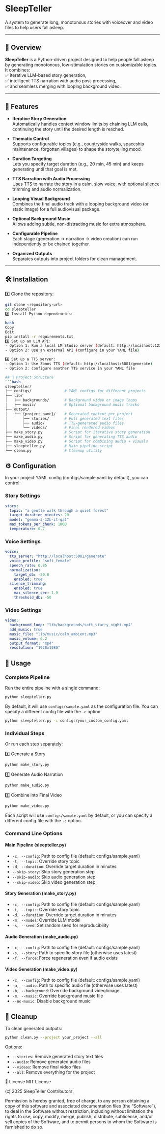 # SleepTeller

A system to generate long, monotonous stories with voiceover and video files to help users fall asleep.

---

## 📖 Overview

**SleepTeller** is a Python-driven project designed to help people fall asleep by generating monotonous, low-stimulation stories on customizable topics.  
It combines:  
✅ iterative LLM-based story generation,  
✅ intelligent TTS narration with audio post-processing,  
✅ and seamless merging with looping background video.

---

## 🌟 Features

- **Iterative Story Generation**  
  Automatically handles context window limits by chaining LLM calls, continuing the story until the desired length is reached.

- **Thematic Control**  
  Supports configurable topics (e.g., countryside walks, spaceship maintenance, forgotten villages) to shape the storytelling mood.

- **Duration Targeting**  
  Lets you specify target duration (e.g., 20 min, 45 min) and keeps generating until that goal is met.

- **TTS Narration with Audio Processing**  
  Uses TTS to narrate the story in a calm, slow voice, with optional silence trimming and audio normalization.

- **Looping Visual Background**  
  Combines the final audio track with a looping background video (or static image) for a full audiovisual package.

- **Optional Background Music**  
  Allows adding subtle, non-distracting music for extra atmosphere.

- **Configurable Pipeline**  
  Each stage (generation → narration → video creation) can run independently or be chained together.

- **Organized Outputs**  
  Separates outputs into project folders for clean management.

---

## 🛠 Installation

1️⃣ Clone the repository:
```bash
git clone <repository-url>
cd sleepteller
2️⃣ Install Python dependencies:

bash
Copy
Edit
pip install -r requirements.txt
3️⃣ Set up an LLM API:
- Option 1: Run a local LM Studio server (default: http://localhost:1234/v1)
- Option 2: Use an external API (configure in your YAML file)

4️⃣ Set up a TTS server:
- Option 1: Use Zonos TTS (default: http://localhost:5001/generate)
- Option 2: Configure another TTS service in your YAML file

## 📁 Project Structure
```bash
sleepteller/
├── configs/               # YAML configs for different projects
├── lib/
│   ├── backgrounds/       # Background video or image loops
│   ├── music/             # Optional background music tracks
├── output/
│   └── {project_name}/    # Generated content per project
│       ├── stories/       # Full generated text files
│       ├── audio/         # TTS-generated audio files
│       └── videos/        # Final rendered videos
├── make_story.py          # Script for iterative story generation
├── make_audio.py          # Script for generating TTS audio
├── make_video.py          # Script for combining audio + visuals
├── sleepteller.py         # Main pipeline script
└── clean.py               # Cleanup utility
```
## ⚙️ Configuration
In your project YAML config (configs/sample.yaml by default), you can control:

### Story Settings
```yaml
story:
  topic: "a gentle walk through a quiet forest"
  target_duration_minutes: 20
  model: "gemma-3-12b-it-qat"
  max_tokens_per_chunk: 1000
  temperature: 0.7
```
### Voice Settings
```yaml
voice:
  tts_server: "http://localhost:5001/generate"
  voice_profile: "soft_female"
  speech_rate: 0.85
  normalization:
    target_db: -20.0
    enabled: true
  silence_trimming:
    enabled: true
    max_silence_sec: 1.0
    threshold_db: -50
```
### Video Settings
```yaml
video:
  background_loop: "lib/backgrounds/soft_starry_night.mp4"
  add_music: true
  music_file: "lib/music/calm_ambient.mp3"
  music_volume: 0.2
  output_format: "mp4"
  resolution: "1920x1080"
```
## 🚀 Usage

### Complete Pipeline
Run the entire pipeline with a single command:
```bash
python sleepteller.py
```
By default, it will use `configs/sample.yaml` as the configuration file. You can specify a different config file with the `-c` option:
```bash
python sleepteller.py -c configs/your_custom_config.yaml
```

### Individual Steps
Or run each step separately:

1️⃣ Generate a Story
```bash
python make_story.py
```

2️⃣ Generate Audio Narration
```bash
python make_audio.py
```

3️⃣ Combine Into Final Video
```bash
python make_video.py
```

Each script will use `configs/sample.yaml` by default, or you can specify a different config file with the `-c` option.

### Command Line Options

#### Main Pipeline (sleepteller.py)
- `-c, --config`: Path to config file (default: configs/sample.yaml)
- `-t, --topic`: Override story topic
- `-d, --duration`: Override target duration in minutes
- `--skip-story`: Skip story generation step
- `--skip-audio`: Skip audio generation step
- `--skip-video`: Skip video generation step

#### Story Generation (make_story.py)
- `-c, --config`: Path to config file (default: configs/sample.yaml)
- `-t, --topic`: Override story topic
- `-d, --duration`: Override target duration in minutes
- `-m, --model`: Override LLM model
- `-s, --seed`: Set random seed for reproducibility

#### Audio Generation (make_audio.py)
- `-c, --config`: Path to config file (default: configs/sample.yaml)
- `-s, --story`: Path to specific story file (otherwise uses latest)
- `-f, --force`: Force regeneration even if audio exists

#### Video Generation (make_video.py)
- `-c, --config`: Path to config file (default: configs/sample.yaml)
- `-a, --audio`: Path to specific audio file (otherwise uses latest)
- `-b, --background`: Override background video/image
- `-m, --music`: Override background music file
- `--no-music`: Disable background music
## 🧹 Cleanup
To clean generated outputs:

```bash
python clean.py --project your_project --all
```

Options:
- `--stories`: Remove generated story text files
- `--audio`: Remove generated audio files
- `--videos`: Remove final video files
- `--all`: Remove everything for the project

📌 License
MIT License

(c) 2025 SleepTeller Contributors

Permission is hereby granted, free of charge, to any person obtaining a copy of this software and associated documentation files (the “Software”), to deal in the Software without restriction, including without limitation the rights to use, copy, modify, merge, publish, distribute, sublicense, and/or sell copies of the Software, and to permit persons to whom the Software is furnished to do so.

